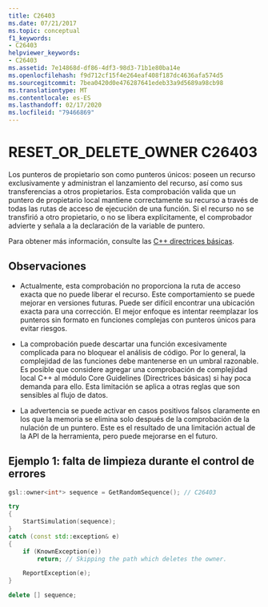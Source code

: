 ```yaml
---
title: C26403
ms.date: 07/21/2017
ms.topic: conceptual
f1_keywords:
- C26403
helpviewer_keywords:
- C26403
ms.assetid: 7e14868d-df86-4df3-98d3-71b1e80ba14e
ms.openlocfilehash: f9d712cf15f4e264eaf408f187dc4636afa574d5
ms.sourcegitcommit: 7bea0420d0e476287641edeb33a9d5689a98cb98
ms.translationtype: MT
ms.contentlocale: es-ES
ms.lasthandoff: 02/17/2020
ms.locfileid: "79466869"
---
```

# <a name="c26403-reset_or_delete_owner"></a>RESET_OR_DELETE_OWNER C26403

Los punteros de propietario son como punteros únicos: poseen un recurso exclusivamente y administran el lanzamiento del recurso, así como sus transferencias a otros propietarios. Esta comprobación valida que un puntero de propietario local mantiene correctamente su recurso a través de todas las rutas de acceso de ejecución de una función. Si el recurso no se transfirió a otro propietario, o no se libera explícitamente, el comprobador advierte y señala a la declaración de la variable de puntero.

Para obtener más información, consulte las [ C++ directrices básicas](https://github.com/isocpp/CppCoreGuidelines/blob/master/CppCoreGuidelines.md#r-resource-management).

## <a name="remarks"></a>Observaciones

- Actualmente, esta comprobación no proporciona la ruta de acceso exacta que no puede liberar el recurso. Este comportamiento se puede mejorar en versiones futuras. Puede ser difícil encontrar una ubicación exacta para una corrección. El mejor enfoque es intentar reemplazar los punteros sin formato en funciones complejas con punteros únicos para evitar riesgos.

- La comprobación puede descartar una función excesivamente complicada para no bloquear el análisis de código. Por lo general, la complejidad de las funciones debe mantenerse en un umbral razonable. Es posible que considere agregar una comprobación de complejidad local C++ al módulo Core Guidelines (Directrices básicas) si hay poca demanda para ello. Esta limitación se aplica a otras reglas que son sensibles al flujo de datos.

- La advertencia se puede activar en casos positivos falsos claramente en los que la memoria se elimina solo después de la comprobación de la nulación de un puntero. Este es el resultado de una limitación actual de la API de la herramienta, pero puede mejorarse en el futuro.

## <a name="example-1-missing-cleanup-during-error-handling"></a>Ejemplo 1: falta de limpieza durante el control de errores

```cpp
gsl::owner<int*> sequence = GetRandomSequence(); // C26403

try
{
    StartSimulation(sequence);
}
catch (const std::exception& e)
{
    if (KnownException(e))
        return; // Skipping the path which deletes the owner.

    ReportException(e);
}

delete [] sequence;
```
